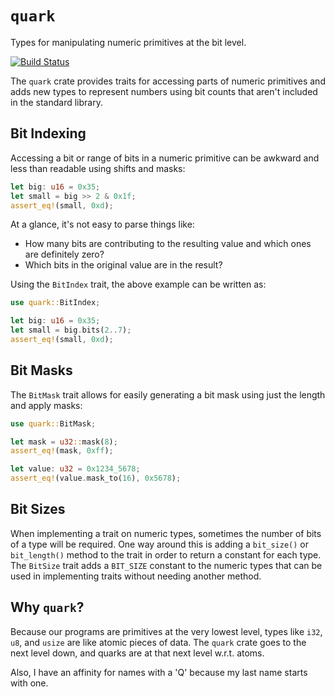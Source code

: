 # `quark`

Types for manipulating numeric primitives at the bit level.

[![Build Status](https://travis-ci.org/ryanq/quark.svg?branch=master)](https://travis-ci.org/ryanq/quark)

The `quark` crate provides traits for accessing parts of numeric primitives and adds new types
to represent numbers using bit counts that aren't included in the standard library.

## Bit Indexing

Accessing a bit or range of bits in a numeric primitive can be awkward and less than readable
using shifts and masks:

```rust
let big: u16 = 0x35;
let small = big >> 2 & 0x1f;
assert_eq!(small, 0xd);
```

At a glance, it's not easy to parse things like:

 - How many bits are contributing to the resulting value and which ones are definitely zero?
 - Which bits in the original value are in the result?

Using the `BitIndex` trait, the above example can be written as:

```rust
use quark::BitIndex;

let big: u16 = 0x35;
let small = big.bits(2..7);
assert_eq!(small, 0xd);
```

## Bit Masks

The `BitMask` trait allows for easily generating a bit mask using just the length and apply
masks:

```rust
use quark::BitMask;

let mask = u32::mask(8);
assert_eq!(mask, 0xff);

let value: u32 = 0x1234_5678;
assert_eq!(value.mask_to(16), 0x5678);
```

## Bit Sizes

When implementing a trait on numeric types, sometimes the number of bits of a type will be
required. One way around this is adding a `bit_size()` or `bit_length()` method to the trait in
order to return a constant for each type. The `BitSize` trait adds a `BIT_SIZE` constant to the
numeric types that can be used in implementing traits without needing another method.

## Why `quark`?

Because our programs are primitives at the very lowest level, types like `i32`, `u8`, and
`usize` are like atomic pieces of data. The `quark` crate goes to the next level down, and
quarks are at that next level w.r.t. atoms.

Also, I have an affinity for names with a 'Q' because my last name starts with one.

